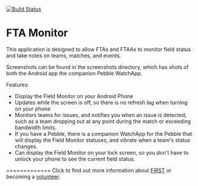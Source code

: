 [![Build Status](https://travis-ci.org/333fred/fta-monitor.svg)](https://travis-ci.org/333fred/fta-monitor)
# FTA Monitor
This application is designed to allow FTAs and FTAAs to monitor field status and take notes on teams, matches, and events.

Screenshots can be found in the screenshots directory, which has shots of both the Android app the companion Pebble WatchApp.

Features:
* Display the Field Monitor on your Android Phone
* Updates while the screen is off, so there is no refresh lag when turning on your phone
* Monitors teams for issues, and notifies you when an issue is detected, such as a team dropping out at any point during the match or exceeding bandwidth limits.
* If you have a Pebble, there is a companion WatchApp for the Pebble that will display the Field Monitor statuses, and vibrate when a team's status changes.
* Can display the Field Monitor on your lock screen, so you don't have to unlock your phone to see the current field status.

=============
Click to find out more information about [FIRST](http://www3.usfirst.org/roboticsprograms/frc) or becoming a [volunteer](http://www3.usfirst.org/community/volunteers/frc-volunteer-training).

